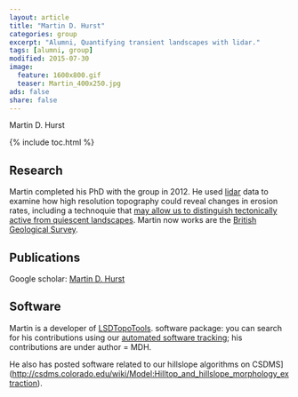 ```yaml
---
layout: article
title: "Martin D. Hurst"
categories: group
excerpt: "Alumni, Quantifying transient landscapes with lidar."
tags: [alumni, group]
modified: 2015-07-30
image:
  feature: 1600x800.gif
  teaser: Martin_400x250.jpg
ads: false
share: false
---
```


Martin D. Hurst

{% include toc.html %}

## Research

  Martin completed his PhD with the group in 2012. He used [lidar](https://en.wikipedia.org/wiki/Lidar) data to examine how high resolution topography could reveal changes in erosion rates, including a technoquie that [may allow us to distinguish tectonically active from quiescent landscapes](http://www.sciencemag.org/content/341/6148/868.short). 
  Martin now works are the [British Geological Survey](http://www.bgs.ac.uk/staff/profiles/41289.html).
  
## Publications

  Google scholar: [Martin D. Hurst](https://scholar.google.co.uk/citations?user=9--6x5sAAAAJ&hl=en)

## Software

  Martin is a developer of [LSDTopoTools](http://lsdtopotools.github.io/). software package: you can search for his contributions using our [automated software tracking](http://www.geos.ed.ac.uk/~s0675405/LSD_Docs/index.html); his contributions are under author = MDH.
  
  He also has posted software related to our hillslope algorithms on CSDMS](http://csdms.colorado.edu/wiki/Model:Hilltop_and_hillslope_morphology_extraction).

